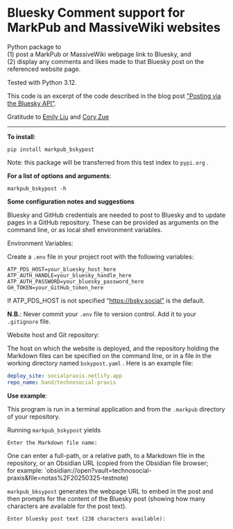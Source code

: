 
Bluesky Comment support for MarkPub and MassiveWiki websites
=========================

Python package to  
(1) post a MarkPub or MassiveWiki webpage link to Bluesky, and  
(2) display any comments and likes made to that Bluesky post on the referenced website page.  

Tested with Python 3.12.

This code is an excerpt of the code described in the blog post ["Posting via the Bluesky API"](https://atproto.com/blog/create-post).

Gratitude to [Emily Liu](https://emilyliu.me/) and [Cory Zue](https://www.coryzue.com/)  

-----

**To install**:

``` shell
pip install markpub_bskypost
```  

Note: this package will be transferred from this test index to `pypi.org` .  

**For a list of options and arguments**:

```shell
markpub_bskypost -h
```   

**Some configuration notes and suggestions**  

Bluesky and GitHub credentials are needed to post to Bluesky and to update pages in a GitHub repository. These can be provided as arguments on the command line, or as local shell environment variables.  

Environment Variables:  

Create a `.env` file in your project root with the following variables:

```
ATP_PDS_HOST=your_bluesky_host_here
ATP_AUTH_HANDLE=your_bluesky_handle_here
ATP_AUTH_PASSWORD=your_bluesky_password_here
GH_TOKEN=your_GitHub_token_here
```

If ATP_PDS_HOST is not specified “https://bsky.social” is the default.  

**N.B.**: Never commit your `.env` file to version control. Add it to your `.gitignore` file.

Website host and Git repository:  

The host on which the website is deployed, and the repository holding the Markdown files can be specified on the command line, or in a file in the working directory named `bskypost.yaml` . Here is an example file:  

```yaml
deploy_site: socialpraxis.netlify.app
repo_name: band/technosocial-praxis
```  

**Use example**:  

This program is run in a terminal application and from the `.markpub` directory of your repository.  

Running `markpub_bskypost` yields  

``` shell
Enter the Markdown file name: 
```   
One can enter a full-path, or a relative path, to a Markdown file in the repository, or an Obsidian URL (copied from the Obsidian file browser;  
for example: `obsidian://open?vault=technosocial-praxis&file=notas%2F20250325-testnote)  

`markpub_bksypost` generates the webpage URL to embed in the post
and then prompts for the content of the Bluesky post (showing how many
characters are available for the post text).  
```shell
Enter bluesky post text (238 characters available): 
```  

